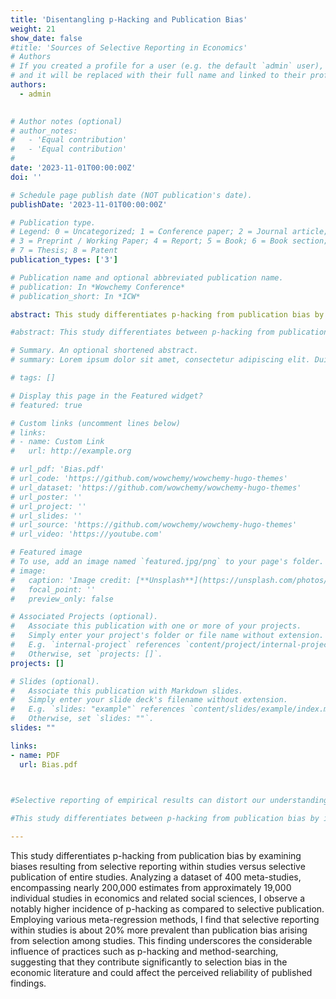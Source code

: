 ```yaml
---
title: 'Disentangling p-Hacking and Publication Bias'
weight: 21
show_date: false
#title: 'Sources of Selective Reporting in Economics'
# Authors
# If you created a profile for a user (e.g. the default `admin` user), write the username (folder name) here
# and it will be replaced with their full name and linked to their profile.
authors:
  - admin
 

# Author notes (optional)
# author_notes:
#   - 'Equal contribution'
#   - 'Equal contribution'
# 
date: '2023-11-01T00:00:00Z'
doi: ''

# Schedule page publish date (NOT publication's date).
publishDate: '2023-11-01T00:00:00Z'

# Publication type.
# Legend: 0 = Uncategorized; 1 = Conference paper; 2 = Journal article;
# 3 = Preprint / Working Paper; 4 = Report; 5 = Book; 6 = Book section;
# 7 = Thesis; 8 = Patent
publication_types: ['3']

# Publication name and optional abbreviated publication name.
# publication: In *Wowchemy Conference*
# publication_short: In *ICW*

abstract: This study differentiates p-hacking from publication bias by examining biases resulting from selective reporting within studies versus selective publication of entire studies. Analyzing a dataset of 400 meta-studies, encompassing nearly 200,000 estimates from approximately 19,000 individual studies in economics and related social sciences, I observe a notably higher incidence of p-hacking as compared to selective publication. Employing various meta-regression methods, I find that selective reporting within studies is about 20\% more prevalent than publication bias arising from selection among studies. This finding underscores the considerable influence of practices such as p-hacking and method-searching, suggesting that they contribute significantly to selection bias in the economic literature and could affect the perceived reliability of published findings.

#abstract: This study differentiates between p-hacking from publication bias by identifying biases related to selective coefficient reporting as Selection Within Studies (SWS) and biases arising from selective publication as Selection Across Studies (SAS). Analyzing correlations between point estimates and their standard errors in a dataset of 400 meta-studies, which includes nearly 200,000 estimates from about 19,000 individual studies in economics and related social sciences, the research finds a consistently higher prevalence of SWS compared to SAS. This result highlights the significant impact of practices like p-hacking and method searching on selection bias in the economic literature, potentially skewing the perceived robustness of published results. The study highlights the need to simultaneously address the biases resulting from p-hacking and cross-study selection, extending the traditional concept of publication bias beyond just Selection Across Studies (SAS).

# Summary. An optional shortened abstract.
# summary: Lorem ipsum dolor sit amet, consectetur adipiscing elit. Duis posuere tellus ac convallis placerat. Proin tincidunt magna sed ex sollicitudin condimentum.

# tags: []

# Display this page in the Featured widget?
# featured: true

# Custom links (uncomment lines below)
# links:
# - name: Custom Link
#   url: http://example.org

# url_pdf: 'Bias.pdf'
# url_code: 'https://github.com/wowchemy/wowchemy-hugo-themes'
# url_dataset: 'https://github.com/wowchemy/wowchemy-hugo-themes'
# url_poster: ''
# url_project: ''
# url_slides: ''
# url_source: 'https://github.com/wowchemy/wowchemy-hugo-themes'
# url_video: 'https://youtube.com'

# Featured image
# To use, add an image named `featured.jpg/png` to your page's folder.
# image:
#   caption: 'Image credit: [**Unsplash**](https://unsplash.com/photos/pLCdAaMFLTE)'
#   focal_point: ''
#   preview_only: false

# Associated Projects (optional).
#   Associate this publication with one or more of your projects.
#   Simply enter your project's folder or file name without extension.
#   E.g. `internal-project` references `content/project/internal-project/index.md`.
#   Otherwise, set `projects: []`.
projects: []

# Slides (optional).
#   Associate this publication with Markdown slides.
#   Simply enter your slide deck's filename without extension.
#   E.g. `slides: "example"` references `content/slides/example/index.md`.
#   Otherwise, set `slides: ""`.
slides: ""

links:
- name: PDF
  url: Bias.pdf
  


#Selective reporting of empirical results can distort our understanding of how robust documented regularities are and give a false impression of their generalizability. Both researchers and journal editors have incentives to publish unambiguous findings that convey a clear message. Competing for citation-based impact factors, editors often prefer to publish results that are (i) consistent with prior expectations and (ii) statistically significant. Authors, motivated by editors' preferences, may strive to provide such results. Therefore, editors and referees have one decision to make -  publish or reject the manuscript. While the researcher decides whether to submit the article to the journal (file drawer effect), they can be incentivized by editors and referees' preferences to engage in p-hacking, a practice to selectively report desired point estimates and standard errors, or choose the methodologies that yield such results. Enevthough selective submission and publication of papers solely with significant and large point estimates create publication bias, it is only a selection process that is applied to a group of individual point estimates, each of which may be unbiased for their corresponding population effects. Editors and referees typically carry out this process by deciding whether to publish a study, and authors by deciding whether to withhold a paper from publication. Whereas p-hacking introduces bias in point estimates within a study. Therefore, p-hacking can potentially pose a greater threat to the reliability of the literature than selective publication bias. The aim of this article is to identify and compare the extent of publication bias and p-hacking in the different states of research (published, working papers and never published literature), using a novel approach. I study the impact of reporting and publication biases using meta-data across 600 meta-studies and over 23000 studies that cover different fields of economics. 

#This study differentiates between p-hacking from publication bias by identifying biases related to selective coefficient reporting as Selection Within Studies (SWS) and biases arising from selective publication as Selection Across Studies (SAS). Analyzing correlations between point estimates and their standard errors in a dataset of 400 meta-studies, which includes nearly 200,000 estimates from about 19,000 individual studies in economics and related social sciences, the research finds a consistently higher prevalence of SWS compared to SAS. This result highlights the significant impact of practices like p-hacking and method searching on selection bias in the economic literature, potentially skewing the perceived robustness of published results. The study highlights the need to simultaneously address the biases resulting from p-hacking and cross-study selection, extending the traditional concept of publication bias beyond just Selection Across Studies (SAS).

---
```


This study differentiates p-hacking from publication bias by examining biases resulting from selective reporting within studies versus selective publication of entire studies. Analyzing a dataset of 400 meta-studies, encompassing nearly 200,000 estimates from approximately 19,000 individual studies in economics and related social sciences, I observe a notably higher incidence of p-hacking as compared to selective publication. Employing various meta-regression methods, I find that selective reporting within studies is about 20\% more prevalent than publication bias arising from selection among studies. This finding underscores the considerable influence of practices such as p-hacking and method-searching, suggesting that they contribute significantly to selection bias in the economic literature and could affect the perceived reliability of published findings.

<!--

{{% callout note %}}
Click the _Cite_ button above to demo the feature to enable visitors to import publication metadata into their reference management software.
{{% /callout %}}

{{% callout note %}}
Create your slides in Markdown - click the _Slides_ button to check out the example.
{{% /callout %}}

Supplementary notes can be added here, including [code, math, and images](https://wowchemy.com/docs/writing-markdown-latex/).
-->
